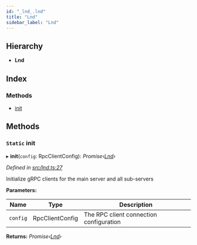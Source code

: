 ```yaml
---
id: "_lnd_.lnd"
title: "Lnd"
sidebar_label: "Lnd"
---
```


## Hierarchy

* **Lnd**

## Index

### Methods

* [init](_lnd_.lnd.md#static-init)

## Methods

### `Static` init

▸ **init**(`config`: RpcClientConfig): *Promise‹[Lnd](_lnd_.lnd.md)›*

*Defined in [src/lnd.ts:27](https://github.com/comit-network/comit-js-sdk/blob/364611d/src/lnd.ts#L27)*

Initialize gRPC clients for the main server and all sub-servers

**Parameters:**

Name | Type | Description |
------ | ------ | ------ |
`config` | RpcClientConfig | The RPC client connection configuration  |

**Returns:** *Promise‹[Lnd](_lnd_.lnd.md)›*
